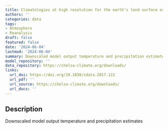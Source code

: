 ```yaml
---
title: Climatologies at high resolution for the earth’s land surface areas (CHELSA)
authors: ''
categories: data
tags:
- Atmosphere
- Reanalysis
draft: false
featured: false
date: '2024-06-04'
lastmod: '2024-06-04'
summary: Downscaled model output temperature and precipitation estimates
model_repository: ''
data_repository: https://chelsa-climate.org/downloads/
links:
  url_doi: https://doi.org/10.1038/sdata.2017.122
  url_pdf: ''
  url_source: https://chelsa-climate.org/downloads/
  url_docs: ''
---
```


## Description

Downscaled model output temperature and precipitation estimates

